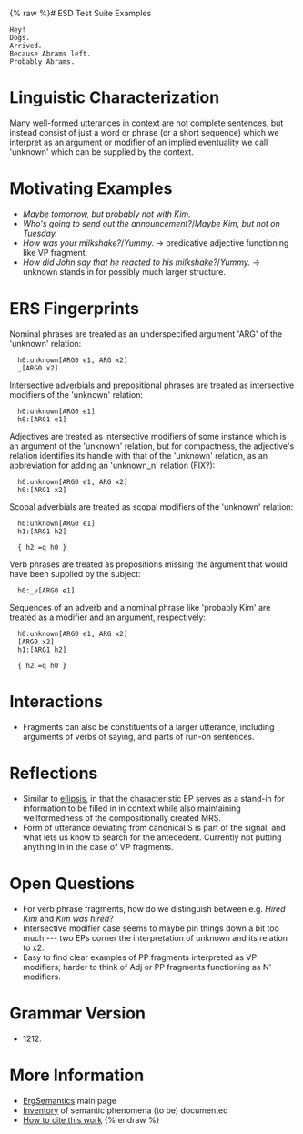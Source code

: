 {% raw %}# ESD Test Suite Examples

    Hey!
    Dogs.
    Arrived.
    Because Abrams left.
    Probably Abrams.

# Linguistic Characterization

Many well-formed utterances in context are not complete sentences, but
instead consist of just a word or phrase (or a short sequence) which we
interpret as an argument or modifier of an implied eventuality we call
'unknown' which can be supplied by the context.

# Motivating Examples

- *Maybe tomorrow, but probably not with Kim.*
- *Who's going to send out the announcement?*/*Maybe Kim, but not on
Tuesday.*
- *How was your milkshake?*/*Yummy.* -&gt; predicative adjective
functioning like VP fragment.
- *How did John say that he reacted to his milkshake?*/*Yummy.* -&gt;
unknown stands in for possibly much larger structure.

# ERS Fingerprints

Nominal phrases are treated as an underspecified argument 'ARG' of the
'unknown' relation:

      h0:unknown[ARG0 e1, ARG x2]
      _[ARG0 x2]

Intersective adverbials and prepositional phrases are treated as
intersective modifiers of the 'unknown' relation:

      h0:unknown[ARG0 e1]
      h0:[ARG1 e1]

Adjectives are treated as intersective modifiers of some instance which
is an argument of the 'unknown' relation, but for compactness, the
adjective's relation identifies its handle with that of the 'unknown'
relation, as an abbreviation for adding an 'unknown\_n' relation (FIX?):

      h0:unknown[ARG0 e1, ARG x2]
      h0:[ARG1 x2]

Scopal adverbials are treated as scopal modifiers of the 'unknown'
relation:

      h0:unknown[ARG0 e1]
      h1:[ARG1 h2]
    
      { h2 =q h0 }

Verb phrases are treated as propositions missing the argument that would
have been supplied by the subject:

      h0:_v[ARG0 e1]

Sequences of an adverb and a nominal phrase like 'probably Kim' are
treated as a modifier and an argument, respectively:

      h0:unknown[ARG0 e1, ARG x2]
      [ARG0 x2]
      h1:[ARG1 h2]
    
      { h2 =q h0 }

# Interactions

- Fragments can also be constituents of a larger utterance, including
arguments of verbs of saying, and parts of run-on sentences.

# Reflections

- Similar to [ellipsis](../ErgSemantics_Ellipsis), in that the
characteristic EP serves as a stand-in for information to be filled
in in context while also maintaining wellformedness of the
compositionally created MRS.
- Form of utterance deviating from canonical S is part of the signal,
and what lets us know to search for the antecedent. Currently not
putting anything in in the case of VP fragments.

# Open Questions

- For verb phrase fragments, how do we distinguish between e.g. *Hired
Kim* and *Kim was hired*?
- Intersective modifier case seems to maybe pin things down a bit too
much --- two EPs corner the interpretation of unknown and its
relation to x2.
- Easy to find clear examples of PP fragments interpreted as VP
modifiers; harder to think of Adj or PP fragments functioning as N'
modifiers.

# Grammar Version

- 1212\.

# More Information

- [ErgSemantics](ErgSemantics) main page
- [Inventory](../ErgSemantics_Inventory) of semantic phenomena (to be)
documented
- [How to cite this work](../ErgSemantics_HowToCite)
{% endraw %}